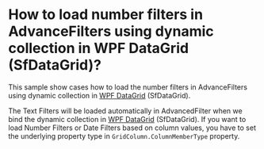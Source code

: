 # How to load number filters in AdvanceFilters using dynamic collection in WPF DataGrid (SfDataGrid)?

This sample show cases how to load the number filters in AdvanceFilters using dynamic collection in [WPF DataGrid](https://www.syncfusion.com/wpf-controls/datagrid) (SfDataGrid).

The Text Filters will be loaded automatically in AdvancedFilter when we bind the dynamic collection in [WPF DataGrid](https://www.syncfusion.com/wpf-controls/datagrid) (SfDataGrid). If you want to load Number Filters or Date Filters based on column values, you have to set the underlying property type in `GridColumn.ColumnMemberType` property.